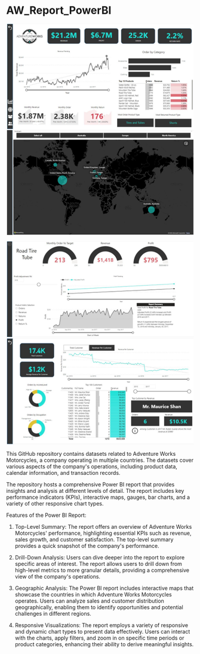 # AW_Report_PowerBI
<p align="center">
  <img src="power.jpg" width="500" title="hover text">
  <img src="power2.jpg" width="500" alt="accessibility text">
</p>


<p align="center">
  <img src="power3.jpg" width="500" title="hover text">
  <img src="power4.jpg" width="500" alt="accessibility text">
</p>
This GitHub repository contains datasets related to Adventure Works Motorcycles, a company operating in multiple countries. The datasets cover various aspects of the company's operations, including product data, calendar information, and transaction records.

The repository hosts a comprehensive Power BI report that provides insights and analysis at different levels of detail. The report includes key performance indicators (KPIs), interactive maps, gauges, bar charts, and a variety of other responsive chart types.

Features of the Power BI Report:
1. Top-Level Summary: The report offers an overview of Adventure Works Motorcycles' performance, highlighting essential KPIs such as revenue, sales growth, and customer satisfaction. The top-level summary provides a quick snapshot of the company's performance.

2. Drill-Down Analysis: Users can dive deeper into the report to explore specific areas of interest. The report allows users to drill down from high-level metrics to more granular details, providing a comprehensive view of the company's operations.

3. Geographic Analysis: The Power BI report includes interactive maps that showcase the countries in which Adventure Works Motorcycles operates. Users can analyze sales and customer distribution geographically, enabling them to identify opportunities and potential challenges in different regions.

4. Responsive Visualizations: The report employs a variety of responsive and dynamic chart types to present data effectively. Users can interact with the charts, apply filters, and zoom in on specific time periods or product categories, enhancing their ability to derive meaningful insights.
